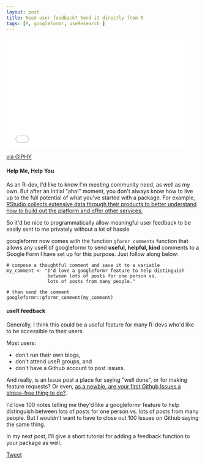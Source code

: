 ```yaml
---
layout: post
title: Need user feedback? Send it directly from R
tags: [R, googleformr, useResearch ]
---
```


<iframe src="//giphy.com/embed/5xtDarnvDIBBEr972uY" width="480" height="288" frameBorder="0" class="giphy-embed" allowFullScreen></iframe><p><a href="http://giphy.com/gifs/help-me-you-jerry-macguire-5xtDarnvDIBBEr972uY">via GIPHY</a></p>

#### Help Me, Help You

As an R-dev, I'd like to know I'm meeting community need, as well as my own. But after an initial "aha!" moment, you don't always know how to live up to the full potential of what you've started with a package. For example, [RStudio collects extensive data through their products to better understand how to build out the platform and offer other services.](https://www.rstudio.com/about/privacy-policy/)

So it'd be nice to programmatically allow meaningful user feedback to be easily sent to me privately without a lot of hassle 

googleformr now comes with the function `gformr_comments` function that allows any useR of googleformr to send **useful, helpful, kind** comments to a Google Form I have set up for this purpose. Just follow along below:


    # compose a thoughtful comment and save it to a variable
    my_comment <- "I'd love a googleformr feature to help distinguish 
    			   between lots of posts for one person vs. 
    			   lots of posts from many people."
    
    # then send the comment
    googleformr::gformr_comment(my_comment)




#### useR feedback

Generally, I think this could be a useful feature for many R-devs who'd like to be accessible to their users. 

Most users:

- don't run their own blogs,
- don't attend useR groups, and
- don't have a Github account to post issues.

And really, is an Issue post a place for saying "well done", or for making feature requests? Or even, [as a newbie, are your first Github Issues a stress-free thing to do?](thttp://www.codenewbie.org/blogs/how-to-make-a-pull-request). 

I'd love 100 notes telling me they'd like a googleformr feature to help distinguish between lots of posts for one person vs. lots of posts from many people. But I wouldn't want to have to close out 100 Issues on Github saying the same thing. 

In my next post, I'll give a short tutorial for adding a feedback function to your package as well.






<a href="https://twitter.com/share" class="twitter-share-button" data-via="data_steve" data-size="large" data-hashtags="rstats,googleapps," data-dnt="true">Tweet</a>